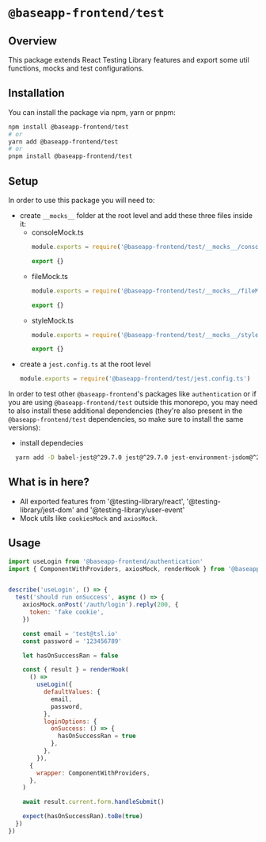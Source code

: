 # **`@baseapp-frontend/test`**

## **Overview**

This package extends React Testing Library features and export some util functions, mocks and test configurations.

## **Installation**
You can install the package via npm, yarn or pnpm:

```bash
npm install @baseapp-frontend/test
# or
yarn add @baseapp-frontend/test
# or
pnpm install @baseapp-frontend/test
```

## **Setup**
In order to use this package you will need to:
- create `__mocks__` folder at the root level and add these three files inside it:
  - consoleMock.ts
    ```ts
    module.exports = require('@baseapp-frontend/test/__mocks__/consoleMock.ts')

    export {}
    ```
  - fileMock.ts
    ```ts
    module.exports = require('@baseapp-frontend/test/__mocks__/fileMock.ts')

    export {}
    ```
  - styleMock.ts
    ```ts
    module.exports = require('@baseapp-frontend/test/__mocks__/styleMock.ts')

    export {}
    ```
- create a `jest.config.ts` at the root level
    ```ts
    module.exports = require('@baseapp-frontend/test/jest.config.ts')
    ```

In order to test other `@baseapp-frontend`'s packages like `authentication` or if you are using `@baseapp-frontend/test` outside this monorepo, you may need to also install these additional dependencies (they're also present in the `@baseapp-frontend/test` dependencies, so make sure to install the same versions):

- install dependecies
```bash
  yarn add -D babel-jest@^29.7.0 jest@^29.7.0 jest-environment-jsdom@^29.7.0 ts-jest@^29.1.4 ts-node@^10.9.2 @types/jest@^29.5.12 @testing-library/jest-dom@^6.4.6 @testing-library/react@^16.0.0 @testing-library/user-event@^14.5.2
```

## **What is in here?**
- All exported features from '@testing-library/react', '@testing-library/jest-dom' and '@testing-library/user-event'
- Mock utils like `cookiesMock` and `axiosMock`.

## **Usage**
```jsx
import useLogin from '@baseapp-frontend/authentication'
import { ComponentWithProviders, axiosMock, renderHook } from '@baseapp-frontend/test'


describe('useLogin', () => {
  test('should run onSuccess', async () => {
    axiosMock.onPost('/auth/login').reply(200, {
      token: 'fake cookie',
    })

    const email = 'test@tsl.io'
    const password = '123456789'

    let hasOnSuccessRan = false

    const { result } = renderHook(
      () =>
        useLogin({
          defaultValues: {
            email,
            password,
          },
          loginOptions: {
            onSuccess: () => {
              hasOnSuccessRan = true
            },
          },
        }),
      {
        wrapper: ComponentWithProviders,
      },
    )

    await result.current.form.handleSubmit()

    expect(hasOnSuccessRan).toBe(true)
  })
})

```
